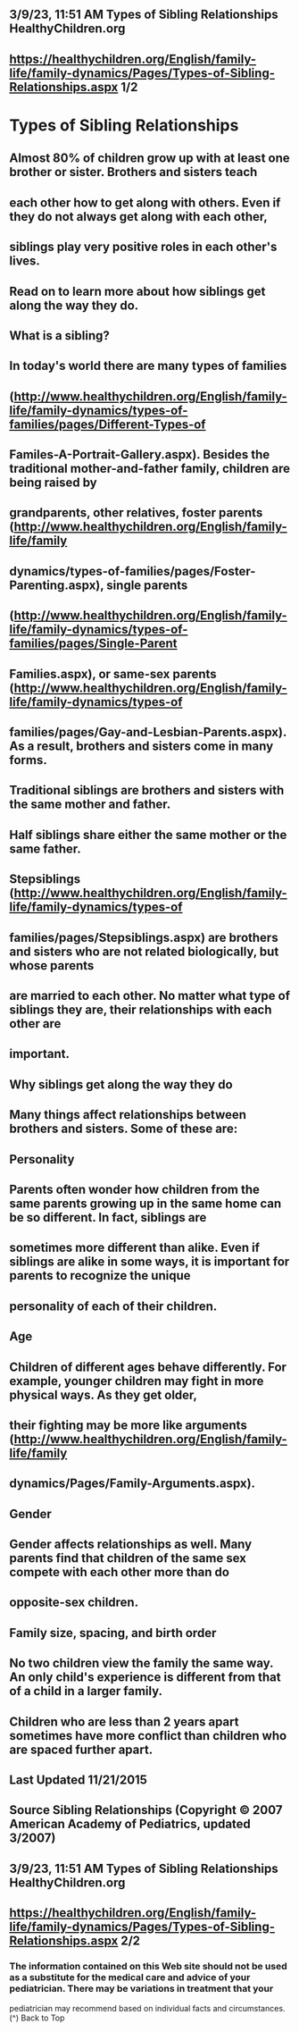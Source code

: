 ## 3/9/23, 11:51 AM Types of Sibling Relationships HealthyChildren.org 

## https://healthychildren.org/English/family-life/family-dynamics/Pages/Types-of-Sibling-Relationships.aspx 1/2 

# Types of Sibling Relationships 

## Almost 80% of children grow up with at least one brother or sister. Brothers and sisters teach 

## each other how to get along with others. Even if they do not always get along with each other, 

## siblings play very positive roles in each other's lives. 

## Read on to learn more about how siblings get along the way they do. 

## What is a sibling? 

## In today's world there are many types of families 

## (http://www.healthychildren.org/English/family-life/family-dynamics/types-of-families/pages/Different-Types-of

## Familes-A-Portrait-Gallery.aspx). Besides the traditional mother-and-father family, children are being raised by 

## grandparents, other relatives, foster parents (http://www.healthychildren.org/English/family-life/family

## dynamics/types-of-families/pages/Foster-Parenting.aspx), single parents 

## (http://www.healthychildren.org/English/family-life/family-dynamics/types-of-families/pages/Single-Parent

## Families.aspx), or same-sex parents (http://www.healthychildren.org/English/family-life/family-dynamics/types-of

## families/pages/Gay-and-Lesbian-Parents.aspx). As a result, brothers and sisters come in many forms. 

## Traditional siblings are brothers and sisters with the same mother and father. 

## Half siblings share either the same mother or the same father. 

## Stepsiblings (http://www.healthychildren.org/English/family-life/family-dynamics/types-of

## families/pages/Stepsiblings.aspx) are brothers and sisters who are not related biologically, but whose parents 

## are married to each other. No matter what type of siblings they are, their relationships with each other are 

## important. 

## Why siblings get along the way they do 

## Many things affect relationships between brothers and sisters. Some of these are: 

## Personality 

## Parents often wonder how children from the same parents growing up in the same home can be so different. In fact, siblings are 

## sometimes more different than alike. Even if siblings are alike in some ways, it is important for parents to recognize the unique 

## personality of each of their children. 

## Age 

## Children of different ages behave differently. For example, younger children may fight in more physical ways. As they get older, 

## their fighting may be more like arguments (http://www.healthychildren.org/English/family-life/family

## dynamics/Pages/Family-Arguments.aspx). 

## Gender 

## Gender affects relationships as well. Many parents find that children of the same sex compete with each other more than do 

## opposite-sex children. 

## Family size, spacing, and birth order 

## No two children view the family the same way. An only child's experience is different from that of a child in a larger family. 

## Children who are less than 2 years apart sometimes have more conflict than children who are spaced further apart. 

## Last Updated 11/21/2015 

## Source Sibling Relationships (Copyright © 2007 American Academy of Pediatrics, updated 3/2007) 


## 3/9/23, 11:51 AM Types of Sibling Relationships HealthyChildren.org 

## https://healthychildren.org/English/family-life/family-dynamics/Pages/Types-of-Sibling-Relationships.aspx 2/2 

### The information contained on this Web site should not be used as a substitute for the medical care and advice of your pediatrician. There may be variations in treatment that your 

pediatrician may recommend based on individual facts and circumstances. (^) Back to Top 


